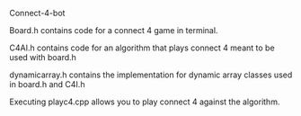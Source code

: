 Connect-4-bot

Board.h contains code for a connect 4 game in terminal.

C4AI.h contains code for an algorithm that plays connect 4 meant to be used with board.h

dynamicarray.h contains the implementation for dynamic array classes used in board.h and C4I.h


Executing playc4.cpp allows you to play connect 4 against the algorithm.

